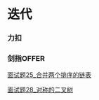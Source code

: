 # 迭代

### 力扣

### 剑指OFFER
[面试题25_合并两个排序的链表](JianZhiOffer/面试题25_合并两个排序的链表.py)

[面试题28_对称的二叉树](JianZhiOffer/面试题28_对称的二叉树.py)